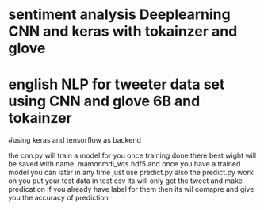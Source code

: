 # sentiment analysis Deeplearning  CNN and keras with tokainzer and glove


# english NLP  for tweeter data set using CNN and glove 6B and tokainzer
#using keras and tensorflow as backend

the cnn.py will train a model for you once training done
there best wight will be saved with name .mamonmdl_wts.hdf5
and once you have a trained  model you can  later in any time just use
predict.py  also  the predict.py work on you put your test data in
test.csv  its will only get the tweet and make predication if you already have  label for them then its wil comapre  and give you the accuracy of prediction



  
